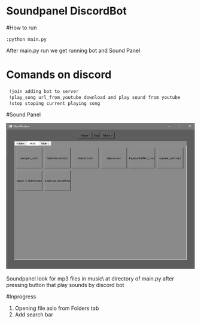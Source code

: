 # Soundpanel DiscordBot

#How to run

    :python main.py

After main.py run we get running bot and Sound Panel
# Comands on discord

     !join adding bot to server 
     !play_song url_from_youtube download and play sound from youtube
     !stop stoping current playing song

#Sound Panel

![img_1.png](md/img_1.png)

Soundpanel look for mp3 files in music\ at directory of main.py
after pressing button that play sounds by discord bot


#Inprogress
1) Opening file aslo from Folders tab
2) Add search bar